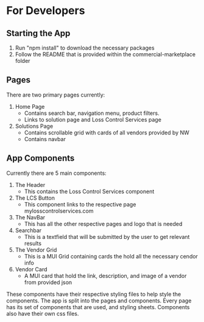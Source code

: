 # For Developers
## Starting the App
1. Run "npm install" to download the necessary packages
2. Follow the README that is provided within the commercial-marketplace folder

## Pages
There are two primary pages currently:
1. Home Page
    * Contains search bar, navigation menu, product filters.
    * Links to solution page and Loss Control Services page
2. Solutions Page
    * Contains scrollable grid with cards of all vendors provided by NW
    * Contains navbar
## App Components
Currently there are 5 main components:
1. The Header
    * This contains the Loss Control Services component
2. The LCS Button
    *  This component links to the respective page mylosscontrolservices.com
3. The NavBar
    * This has all the other respective pages and logo that is needed
4. Searchbar
    * This is a textfield that will be submitted by the user to get relevant results
5. The Vendor Grid
    * This is a MUI Grid containing cards the hold all the necessary cendor info
6. Vendor Card
    * A MUI card that hold the link, description, and image of a vendor from provided json

These components have their respective styling files to help style the components.
The app is split into the pages and components. Every page has its set of components that are used, and styling sheets. Components also have their own css files.
